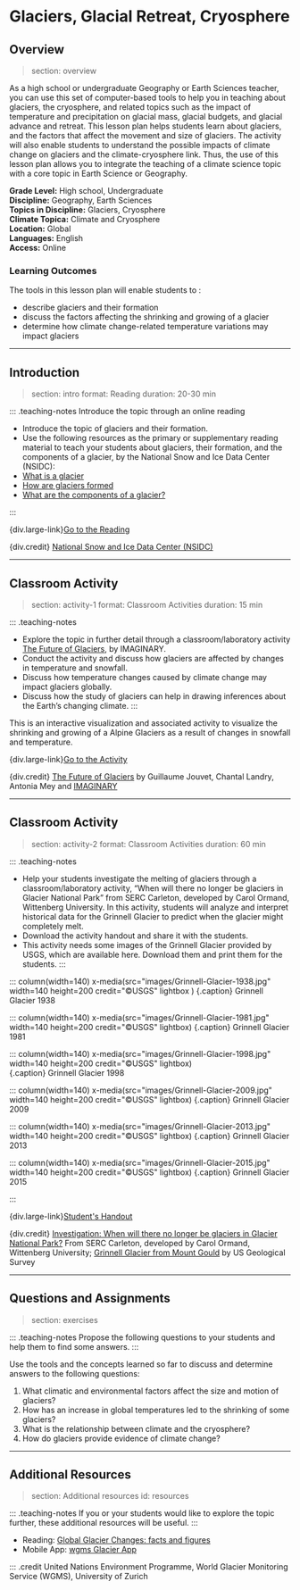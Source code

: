 # Glaciers, Glacial Retreat, Cryosphere

## Overview
> section: overview

As a high school or undergraduate Geography or Earth Sciences teacher, you can use this set of computer-based tools to help you in teaching about glaciers, the cryosphere, and related topics such as the impact of temperature and precipitation on glacial mass, glacial budgets, and glacial advance and retreat.
This lesson plan helps students learn about glaciers, and the factors that affect the movement and size of glaciers. The activity will also enable students to understand the possible impacts of climate change on glaciers and the climate-cryosphere link.
Thus, the use of this lesson plan allows you to integrate the teaching of a climate science topic with a core topic in Earth Science or Geography.

__Grade Level:__ High school, Undergraduate  
__Discipline:__ Geography, Earth Sciences  
__Topics in Discipline:__ Glaciers, Cryosphere  
__Climate Topica:__ Climate and Cryosphere  
__Location:__ Global  
__Languages:__ English  
__Access:__ Online


### Learning Outcomes

The tools in this lesson plan will enable students to :

* describe glaciers and their formation
* discuss the factors affecting the shrinking and growing of a glacier
* determine how climate change-related temperature variations may impact glaciers

---

## Introduction
> section: intro
> format: Reading
> duration: 20-30 min

::: .teaching-notes
Introduce the topic through an online reading

* Introduce the topic of glaciers and their formation.
* Use the following resources as the primary or supplementary reading material to teach your students about glaciers, their formation, and the components of a glacier, by the National Snow and Ice Data Center (NSIDC):
* [What is a glacier](https://nsidc.org/cryosphere/glaciers/questions/what.html)
* [How are glaciers formed]( https://nsidc.org/cryosphere/glaciers/questions/formed.html)
* [What are the components of a glacier?](https://nsidc.org/cryosphere/glaciers/questions/components.html)

:::
   
{div.large-link}[Go to the Reading](https://nsidc.org/cryosphere/glaciers/questions/what.html)


{div.credit}
[National Snow and Ice Data Center (NSIDC)](https://nsidc.org/cryosphere/glaciers)

---

## Classroom Activity
> section: activity-1
> format: Classroom Activities
> duration: 15 min


::: .teaching-notes
* Explore the topic in further detail through a classroom/laboratory activity [The Future of Glaciers](https://imaginary.org/program/future-of-glaciers-the-module), by IMAGINARY.
* Conduct the activity and discuss how glaciers are affected by changes in temperature and snowfall.
* Discuss how temperature changes caused by climate change may impact glaciers globally.
* Discuss how the study of glaciers can help in drawing inferences about the Earth’s changing climate.
:::

This is an interactive visualization and associated activity to visualize the shrinking and growing of a Alpine Glaciers as a result of changes in snowfall and temperature.

{div.large-link}[Go to the Activity](https://imaginary.org/program/future-of-glaciers-the-module)

{div.credit}
[The Future of Glaciers](https://imaginary.org/program/future-of-glaciers-the-module) by Guillaume Jouvet, Chantal Landry, Antonia Mey and [IMAGINARY](https://imaginary.org/)


---

## Classroom Activity
> section: activity-2
> format: Classroom Activities
> duration: 60 min

::: .teaching-notes
* Help your students investigate the melting of glaciers through a classroom/laboratory activity, “When will there no longer be glaciers in Glacier National Park” from SERC Carleton, developed by Carol Ormand, Wittenberg University. In this activity, students will analyze and interpret historical data for the Grinnell Glacier to predict when the glacier might completely melt. 
* Download the activity handout and share it with the students. 
* This activity needs some images of the Grinnell Glacier provided by USGS, which are available here. Download them and print them for the students.
:::

::: column(width=140)
	x-media(src="images/Grinnell-Glacier-1938.jpg" width=140 height=200 credit="©USGS" lightbox )
{.caption} Grinnell Glacier 1938

::: column(width=140)
    x-media(src="images/Grinnell-Glacier-1981.jpg" width=140 height=200 credit="©USGS" lightbox)
{.caption} Grinnell Glacier 1981

::: column(width=140)
    x-media(src="images/Grinnell-Glacier-1998.jpg" width=140 height=200 credit="©USGS" lightbox)	
{.caption} Grinnell Glacier 1998

::: column(width=140)
    x-media(src="images/Grinnell-Glacier-2009.jpg" width=140 height=200 credit="©USGS" lightbox)
{.caption} Grinnell Glacier 2009

::: column(width=140)
    x-media(src="images/Grinnell-Glacier-2013.jpg" width=140 height=200 credit="©USGS" lightbox)
{.caption} Grinnell Glacier 2013

::: column(width=140)
    x-media(src="images/Grinnell-Glacier-2015.jpg" width=140 height=200 credit="©USGS" lightbox)
{.caption} Grinnell Glacier 2015

:::

{div.large-link}[Student's Handout](/resources/glaciers/downloads/glacier_retreat_investigation.pdf)

{div.credit}
[Investigation: When will there no longer be glaciers in Glacier National Park?](https://serc.carleton.edu/quantskills/activities/glacial_retreat.html) From SERC Carleton, developed by Carol Ormand, Wittenberg University;
[Grinnell Glacier from Mount Gould](https://www.usgs.gov/centers/norock/science/grinnell-glacier-mount-gould?qt-science_center_objects=7#qt-science_center_objects) by US Geological Survey

---


## Questions and Assignments
> section: exercises

::: .teaching-notes
Propose the following questions to your students and help them to find some answers.
:::

Use the tools and the concepts learned so far to discuss and determine answers to the following questions:

1. What climatic and environmental factors affect the size and motion of glaciers?
2. How has an increase in global temperatures led to the shrinking of some glaciers?
3. What is the relationship between climate and the cryosphere?
4. How do glaciers provide evidence of climate change?

---

## Additional Resources
> section: Additional resources
> id: resources

::: .teaching-notes
If you or your students would like to explore the topic further, these additional resources will be useful.
:::

* Reading: [Global Glacier Changes: facts and figures](http://www.grid.unep.ch/glaciers/)
* Mobile App: [wgms Glacier App](https://wgms.ch/glacierapp/) 

::: .credit
United Nations Environment Programme, World Glacier Monitoring Service (WGMS), University of Zurich


